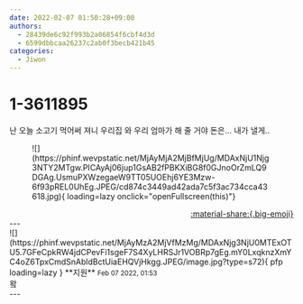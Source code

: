 ```yaml
---
date: 2022-02-07 01:50:28+09:00
authors:
  - 28439de6c92f993b2a06854f6cbf4d3d
  - 6599dbbcaa26237c2ab0f3becb421b45
categories:
  - Jiwon
---
```


# 1-3611895

<div class="post-container" markdown="1">
<div class="content-container md-sidebar__scrollwrap" markdown="1">

난 오늘 소고기 먹어써  져니 우리집 와 우리 엄마가 해 줄 거야 돈은... 내가 낼게..
<figure markdown="1">
![](https://phinf.wevpstatic.net/MjAyMjA2MjBfMjUg/MDAxNjU1Njg3NTY2MTgw.PICAyAj06jup1GsAB2fPBKXiBG8f0GJnoOrZmLQ9DGAg.UsmuPXWzegaeW9TT05UOEhj6YE3Mzw-6f93pREL0UhEg.JPEG/cd874c3449ad42ada7c5f3ac734cca43618.jpg){ loading=lazy onclick="openFullscreen(this)"}
</figure>


</div>
</div>

<div style="text-align: right;" markdown="1">
<a href="https://weverse.io/fromis9/fanpost/1-3611895" style="text-align: right;">:material-share:{.big-emoji}</a>
</div>
---

<div class="comments-container md-sidebar__scrollwrap" markdown="1">
<div class="comment" markdown="1">
<div class='id-container' markdown="1">
![](https://phinf.wevpstatic.net/MjAyMzA2MjVfMzMg/MDAxNjg3NjU0MTExOTU5.7GFeCpkRW4jdCPevFi1sgeF7S4XyLHRSJr1VOBRp7gEg.mY0LxqknzXmYC4oZ6TpxCmdSnAbldBctUiaEHQVjHkgg.JPEG/image.jpg?type=s72){ pfp loading=lazy }
**<span class="artist">지원</span>** <small>Feb 07 2022, 01:53</small><br>
</div>
<div class='comment-body' markdown="1">
왘
</div>
</div>
</div>
---
